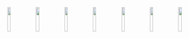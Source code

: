 <img src="https://bafybeigyn5zzdzz73lyzutl4wxzcdv2bvbttyorkt27ijjqgz4vrbcy4gy.ipfs.dweb.link/1.jpg" width="12%" alt="">
<img src="https://bafybeiguzr4h5wxpp3brdrdyyxxaqy3wjyy4jqmjgdsgjkozjppopwtgoq.ipfs.dweb.link/2.jpg" width="12%" alt="">
<img src="https://bafybeibpcqpsfonhsa6vl24atbksl6ifebzdpvrihtw6fpkqk76ohbdp3q.ipfs.dweb.link/3.jpg" width="12%" alt="">
<img src="https://bafybeiczwtnzlo6uilh6kiromzbayhvooinyk5vz5m6b676iiaxvyb7cri.ipfs.dweb.link/4.jpg" width="12%" alt="">
<!--<img src="https://bafybeiemb3khcmtcyddtuqnmsooezguolph2niohgk7uzy566os6tzeqhm.ipfs.dweb.link/5.jpg" width="12%" alt="">-->
<!--<img src="https://bafybeiekdhuxeimrr4t4swyn4fiblh3abtwchgvv6rkwvseid2ngc7ojgm.ipfs.dweb.link/6.jpg" width="12%" alt="">-->
<img src="https://bafybeihvb6ld2prjzmqzlqv7xza3tzta6u6fzo6xwvfnsk5limhl3qnuki.ipfs.dweb.link/7.jpg" width="12%" alt="">
<img src="https://bafybeicc7bw5wnbw42yvxz3dvlwj6qwsmsj7k6cx7f2h7cw7tfdfdu6yfi.ipfs.dweb.link/8.jpg" width="12%" alt="">
<img src="https://bafybeibz6yhznalf3bjqmccew5hiiwapknl52tmyz7ey2stx52tda27b5e.ipfs.dweb.link/9.jpg" width="12%" alt="">
<!--<img src="https://bafybeihugvw46usp5rn6ll56rsvl3zbhd5diqpml6kpp7qcxagaqmjj2zu.ipfs.dweb.link/10.jpg" width="12%" alt="">-->
<!--<img src="https://bafybeif7t3dlongkehvuvja23dym4hg2jqj3urgrk3nau3vcwrlitmzylq.ipfs.dweb.link/11.jpg" width="12%" alt="">-->
